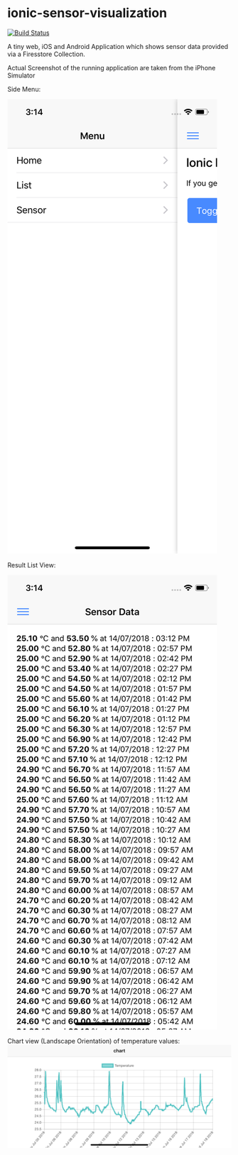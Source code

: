 # ionic-sensor-visualization

[![Build Status](https://www.travis-ci.org/DonkeyKongJr/ionic-sensor-visualization.svg?branch=master)](https://www.travis-ci.org/DonkeyKongJr/ionic-sensor-visualization)

A tiny web, iOS and Android Application which shows sensor data provided via a Firesstore Collection.

Actual Screenshot of the running application are taken from the iPhone Simulator

Side Menu:

![alt text](https://raw.githubusercontent.com/DonkeyKongJr/ionic-sensor-visualization/master/screenshots/ios/side-menu.png)

Result List View:

![alt text](https://raw.githubusercontent.com/DonkeyKongJr/ionic-sensor-visualization/master/screenshots/ios/result-list-view.png)

Chart view (Landscape Orientation) of temperature values:
![alt text](https://raw.githubusercontent.com/DonkeyKongJr/ionic-sensor-visualization/master/screenshots/ios/charting-temperature.png)

